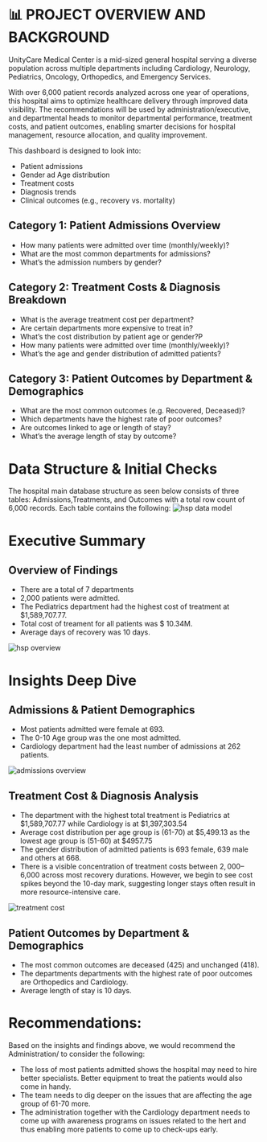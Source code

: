 # 📊 PROJECT OVERVIEW AND BACKGROUND
UnityCare Medical Center is a mid-sized general hospital serving a diverse population across multiple departments including Cardiology, Neurology, Pediatrics, Oncology, Orthopedics, and Emergency Services.

With over 6,000 patient records analyzed across one year of operations, this hospital aims to optimize healthcare delivery through improved data visibility. 
The recommendations will be used by administration/executive, and departmental heads to monitor departmental performance, treatment costs, and patient outcomes, enabling smarter decisions for hospital management, resource allocation, and quality improvement.

This dashboard is designed to look into:

- Patient admissions
- Gender ad Age distribution
- Treatment costs
- Diagnosis trends
- Clinical outcomes (e.g., recovery vs. mortality)

## Category 1: Patient Admissions Overview

- How many patients were admitted over time (monthly/weekly)?
- What are the most common departments for admissions?
- What’s the admission numbers by gender?

## Category 2: Treatment Costs & Diagnosis Breakdown

- What is the average treatment cost per department?
- Are certain departments more expensive to treat in?
- What’s the cost distribution by patient age or gender?P
- How many patients were admitted over time (monthly/weekly)?
- What’s the age and gender distribution of admitted patients?

## Category 3: Patient Outcomes by Department & Demographics

- What are the most common outcomes (e.g. Recovered, Deceased)?
- Which departments have the highest rate of poor outcomes?
- Are outcomes linked to age or length of stay?
- What’s the average length of stay by outcome?

# Data Structure & Initial Checks
The hospital main database structure as seen below consists of three tables: Admissions,Treatments, and Outcomes with a total row count of 6,000 records. Each table contains the following:
![hsp data model](https://github.com/user-attachments/assets/c884d188-2cb1-4e93-981d-04e722460c73)

# Executive Summary

## Overview of Findings

- There are a total of 7 departments
- 2,000 patients were admitted.
- The Pediatrics department had the highest cost of treatment at $1,589,707.77.
- Total cost of treament for all patients was $ 10.34M.
- Average days of recovery was 10 days.

![hsp overview](https://github.com/user-attachments/assets/696049ba-f081-45dc-b3df-5f87e80211dd)

# Insights Deep Dive

## Admissions & Patient Demographics
- Most patients admitted were female at 693.
- The 0-10 Age group was the one most admitted.
- Cardiology department had the least number of admissions at 262 patients.
  
![admissions overview](https://github.com/user-attachments/assets/6699cd00-0f05-4766-b184-15e3a4ea0e19)

## Treatment Cost & Diagnosis Analysis
- The department with the highest total treatment is Pediatrics at $1,589,707.77 while Cardiology is at $1,397,303.54
- Average cost distribution per age group is (61-70) at $5,499.13 as the lowest age group is (51-60) at $4957.75
- The gender distribution of admitted patients is 693 female, 639 male and others at 668.
- There is a visible concentration of treatment costs between $2,000–$6,000 across most recovery durations. However, we begin to see cost spikes beyond the 10-day mark, suggesting longer stays often result in more resource-intensive care.
  

![treatment cost](https://github.com/user-attachments/assets/e5fde6ec-0f63-4bdd-a0be-c418c6392734)

## Patient Outcomes by Department & Demographics
- The most common outcomes are deceased (425) and unchanged (418).
- The departments departments with the highest rate of poor outcomes are Orthopedics and Cardiology.
- Average length of stay is 10 days.

# Recommendations:
Based on the insights and findings above, we would recommend the Administration/ to consider the following:

- The loss of most patients admitted shows the hospital may need to hire better specialists. Better equipment to treat the patients would also come in handy.
- The team needs to dig deeper on the issues that are affecting the age group of 61-70 more.
- The administration together with the Cardiology department needs to come up with awareness programs on issues related to the hert and thus enabling more patients to come up to check-ups early.

